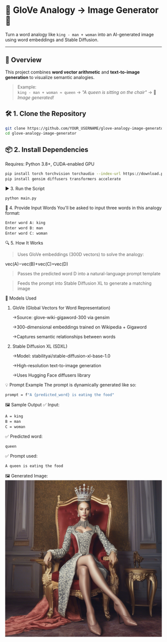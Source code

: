 # 🧠 GloVe Analogy → Image Generator 🎨  
Turn a word analogy like `king - man + woman` into an AI-generated image using word embeddings and Stable Diffusion.

---

## 🧾 Overview

This project combines **word vector arithmetic** and **text-to-image generation** to visualize semantic analogies.

> Example:  
> `king - man + woman ≈ queen` → _"A queen is sitting on the chair"_ → 🎨 *Image generated!*


## 🛠️ 1. Clone the Repository

```bash
git clone https://github.com/YOUR_USERNAME/glove-analogy-image-generator.git
cd glove-analogy-image-generator
```

## 📦 2. Install Dependencies



Requires: Python 3.8+, CUDA-enabled GPU

```bash
pip install torch torchvision torchaudio --index-url https://download.pytorch.org/whl/cu118
pip install gensim diffusers transformers accelerate
```
▶️ 3. Run the Script
```bash
python main.py
```
🎯 4. Provide Input Words
You'll be asked to input three words in this analogy format:
```bash
Enter word A: king
Enter word B: man
Enter word C: woman
```
🔍 5. How It Works

>Uses GloVe embeddings (300D vectors) to solve the analogy:

   vec(A)−vec(B)+vec(C)=vec(D)
   
>Passes the predicted word D into a natural-language prompt template

>Feeds the prompt into Stable Diffusion XL to generate a matching image

🤖 Models Used
1. GloVe (Global Vectors for Word Representation)
   
    ->Source: glove-wiki-gigaword-300 via gensim
  
    ->300-dimensional embeddings trained on Wikipedia + Gigaword
  
    ->Captures semantic relationships between words
  
2. Stable Diffusion XL (SDXL)

    ->Model: stabilityai/stable-diffusion-xl-base-1.0
  
    ->High-resolution text-to-image generation
  
    ->Uses Hugging Face diffusers library

   
💡 Prompt Example
The prompt is dynamically generated like so:
```bash
prompt = f"A {predicted_word} is eating the food"
```
🖼️ Sample Output
✅ Input:
```bash
A = king
B = man
C = woman
```
✅ Predicted word:
```bash
queen
```
✅ Prompt used:
```bash
A queen is eating the food
```
🖼️ Generated Image:
![Output Image](https://raw.githubusercontent.com/mandavigupta/Embedding-Stable-diffusion/main/output_image.png)



